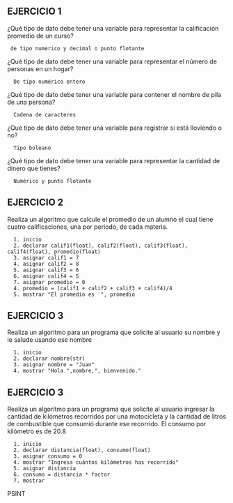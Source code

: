 ## EJERCICIO 1

¿Qué tipo de dato debe tener una variable para representar la calificación promedio de un
curso?

     de tipo numerico y decimal o punto flotante

¿Qué tipo de dato debe tener una variable para representar el número de personas en un
hogar?

      De tipo numérico entero

¿Qué tipo de dato debe tener una variable para contener el nombre de pila de una persona?

      Cadena de caracteres 

¿Qué tipo de dato debe tener una variable para registrar si está lloviendo o no?

      Tipo boleano 

¿Qué tipo de dato debe tener una variable para representar la cantidad de dinero que
tienes?

      Numérico y punto flotante
      
## EJERCICIO 2

Realiza un algoritmo que calcule el promedio de un alumno el cual tiene cuatro calificaciones, una por periodo, de cada materia.

      1. inicio
      2. declarar calif1(float), calif2(float), calif3(float), calif4(float), promedio(float)
      3. asignar calif1 = 7
      4. asignar calif2 = 8
      5. asignar calif3 = 6
      6. asignar calif4 = 5
      7. asignar promedio = 0
      4. promedio = (calif1 + calif2 + calif3 + calif4)/4
      5. mostrar "El promedio es  ", promedio
      
      
## EJERCICIO 3

Realiza un algoritmo para un programa que solicite al usuario su nombre y le salude usando ese nombre

      1. inicio
      2. declarar nombre(str)
      3. asignar nombre = "Juan"
      4. mostrar "Hola ",nombre,", bienvenido."

## EJERCICIO 3

Realiza un algoritmo para  un programa que solicite al usuario ingresar la cantidad de kilómetros recorridos por una motocicleta y la cantidad de litros de combustible que consumió durante ese recorrido. El consumo por kilómetro es de 20.8

      
      1. inicio
      2. declarar distancia(float), consumo(float) 
      3. asignar consumo = 0
      4. mostrar "Ingresa cuántos kilómetros has recorrido"
      5. asignar distancia
      6. consumo = distancia * factor
      7. mostrar 



PSINT
